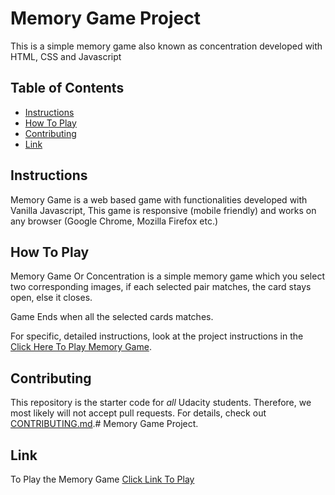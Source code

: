 # Memory Game Project

This is a simple memory game also known as concentration developed with HTML, CSS and Javascript

## Table of Contents

* [Instructions](#instructions)
* [How To Play](#how_to_play) 
* [Contributing](#contributing) 
* [Link](#link)

## Instructions

Memory Game is a web based game with functionalities developed with Vanilla Javascript, This game is responsive (mobile friendly) and works on any browser (Google Chrome, Mozilla Firefox etc.)

## How To Play

Memory Game Or Concentration is a simple memory game which you select two corresponding images, if each selected pair matches, the card stays open, else it closes.

Game Ends when all the selected cards matches.

For specific, detailed instructions, look at the project instructions in the [Click Here To Play Memory Game](#link).

## Contributing

This repository is the starter code for _all_ Udacity students. Therefore, we most likely will not accept pull requests.
For details, check out [CONTRIBUTING.md](CONTRIBUTING.md).# Memory Game Project.

## Link

To Play the Memory Game [Click Link To Play](https://maestrojolly.github.io/memory-game/)
